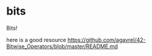 # bits
Bits!


here is a good resource https://github.com/agavrel/42-Bitwise_Operators/blob/master/README.md
